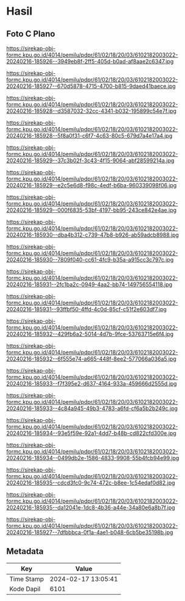 # Hasil

## Foto C Plano

https://sirekap-obj-formc.kpu.go.id/4014/pemilu/pdpr/61/02/18/20/03/6102182003022-20240216-185926--3949eb8f-2ff5-405d-b0ad-af8aae2c6347.jpg

https://sirekap-obj-formc.kpu.go.id/4014/pemilu/pdpr/61/02/18/20/03/6102182003022-20240216-185927--670d5878-4715-4700-b815-9daed41baece.jpg

https://sirekap-obj-formc.kpu.go.id/4014/pemilu/pdpr/61/02/18/20/03/6102182003022-20240216-185928--d3587032-32cc-4341-b032-195899c54e7f.jpg

https://sirekap-obj-formc.kpu.go.id/4014/pemilu/pdpr/61/02/18/20/03/6102182003022-20240216-185928--5f8a0f31-c6f7-4c63-80c5-679d7a4e17a4.jpg

https://sirekap-obj-formc.kpu.go.id/4014/pemilu/pdpr/61/02/18/20/03/6102182003022-20240216-185929--37c3b02f-3c43-4f15-9064-abf28599214a.jpg

https://sirekap-obj-formc.kpu.go.id/4014/pemilu/pdpr/61/02/18/20/03/6102182003022-20240216-185929--e2c5e6d8-f98c-4edf-b6ba-960339098f06.jpg

https://sirekap-obj-formc.kpu.go.id/4014/pemilu/pdpr/61/02/18/20/03/6102182003022-20240216-185929--000f6835-53bf-4197-bb95-243ce842e4ae.jpg

https://sirekap-obj-formc.kpu.go.id/4014/pemilu/pdpr/61/02/18/20/03/6102182003022-20240216-185930--dba4b312-c739-47b8-b926-ab59adcb8988.jpg

https://sirekap-obj-formc.kpu.go.id/4014/pemilu/pdpr/61/02/18/20/03/6102182003022-20240216-185930--7809f040-cc61-4fc9-b35a-a915cc3c797c.jpg

https://sirekap-obj-formc.kpu.go.id/4014/pemilu/pdpr/61/02/18/20/03/6102182003022-20240216-185931--2fc1ba2c-0949-4aa2-bb74-149756554118.jpg

https://sirekap-obj-formc.kpu.go.id/4014/pemilu/pdpr/61/02/18/20/03/6102182003022-20240216-185931--93ffbf50-4ffd-4c0d-85cf-c51f2e603df7.jpg

https://sirekap-obj-formc.kpu.go.id/4014/pemilu/pdpr/61/02/18/20/03/6102182003022-20240216-185932--429fb6a2-5014-4d7b-9fce-53763715e6f4.jpg

https://sirekap-obj-formc.kpu.go.id/4014/pemilu/pdpr/61/02/18/20/03/6102182003022-20240216-185932--6f555e74-a665-448f-8ee2-577066a036a5.jpg

https://sirekap-obj-formc.kpu.go.id/4014/pemilu/pdpr/61/02/18/20/03/6102182003022-20240216-185933--f7f395e2-d637-4164-933a-459666d2555d.jpg

https://sirekap-obj-formc.kpu.go.id/4014/pemilu/pdpr/61/02/18/20/03/6102182003022-20240216-185933--4c84a945-49b3-4783-a6fd-cf6a5b2b249c.jpg

https://sirekap-obj-formc.kpu.go.id/4014/pemilu/pdpr/61/02/18/20/03/6102182003022-20240216-185934--93e5f59e-92a1-4dd7-b48b-cd822cfd300e.jpg

https://sirekap-obj-formc.kpu.go.id/4014/pemilu/pdpr/61/02/18/20/03/6102182003022-20240216-185934--0499db2e-1586-4833-9908-55b4fcb94e99.jpg

https://sirekap-obj-formc.kpu.go.id/4014/pemilu/pdpr/61/02/18/20/03/6102182003022-20240216-185935--cdcd3fc0-9c74-472c-b8ee-1c54edaf0d82.jpg

https://sirekap-obj-formc.kpu.go.id/4014/pemilu/pdpr/61/02/18/20/03/6102182003022-20240216-185935--da12041e-1dc8-4b36-a44e-34a80e6a8b7f.jpg

https://sirekap-obj-formc.kpu.go.id/4014/pemilu/pdpr/61/02/18/20/03/6102182003022-20240216-185927--7dfbbbca-0f1a-4ae1-b048-6cb5be35198b.jpg


## Metadata

| Key        | Value               |
| ---------- | ------------------- |
| Time Stamp | 2024-02-17 13:05:41 |
| Kode Dapil | 6101                |



